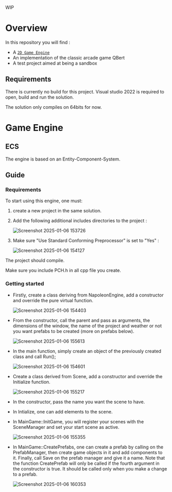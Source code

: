 WIP



# Overview
In this repository you will find :
 - A [`2D Game Engine`](#gameEngine)
 - An implementation of the classic arcade game QBert
 - A test project aimed at being a sandbox
## Requirements
There is currently no build for this project. Visual studio 2022 is required to open, build and run the solution.

The solution only compiles on 64bits for now.

# Game Engine <a id='gameEngine'></a>
## ECS
The engine is based on an Entity-Component-System.

## Guide 
### Requirements
To start using this engine, one must:
1. create a new project in the same solution.
2. Add the following additional includes directories to the project :
   
    ![Screenshot 2025-01-06 153726](https://github.com/user-attachments/assets/0df4dddb-4b0e-4aac-a200-900e80278a00)
3. Make sure "Use Standard Conforming Preprocessor" is set to "Yes" :

   ![Screenshot 2025-01-06 154127](https://github.com/user-attachments/assets/4a6cc45a-f67b-4d67-8926-7e1f34d3976d)

The project should compile.

Make sure you include PCH.h in all cpp file you create.

### Getting started
- Firstly, create a class deriving from NapoleonEngine, add a constructor and override the pure virtual function.

  ![Screenshot 2025-01-06 154403](https://github.com/user-attachments/assets/026c944f-2ecd-449d-885a-f19457ebfa5b)

- From the constructor, call the parent and pass as arguments, the dimensions of the window, the name of the project and weather or not you want prefabs to be created (more on prefabs below).

  ![Screenshot 2025-01-06 155613](https://github.com/user-attachments/assets/dd371bb4-7421-4e83-bb61-57e204278013)

- In the main function, simply create an object of the previously created class and call Run();

  ![Screenshot 2025-01-06 154601](https://github.com/user-attachments/assets/7ee12803-1173-4c39-a69b-6845f2e8df39)

- Create a class derived from Scene, add a constructor and override the Initialize function.

  ![Screenshot 2025-01-06 155217](https://github.com/user-attachments/assets/e562dfb7-f23a-49c9-8b1a-cb4f4dc52635)

- In the constructor, pass the name you want the scene to have.
- In Intialize, one can add elements to the scene.
- In MainGame::InitGame, you will register your scenes with the SceneManager and set your start scene as active.

  ![Screenshot 2025-01-06 155355](https://github.com/user-attachments/assets/a1923172-800f-4b3d-9568-25efced3010d)

- In MainGame::CreatePrefabs, one can create a prefab by calling on the PrefabManager, then create game objects in it and add components to it. Finally, call Save on the prefab manager and give it a name. Note that the function CreatePrefab will only be called if the fourth argument in the constructor is true. It should be called only when you make a change to a prefab.

  ![Screenshot 2025-01-06 160353](https://github.com/user-attachments/assets/c3501830-268e-470e-83dc-88f76f8a7ea6)

